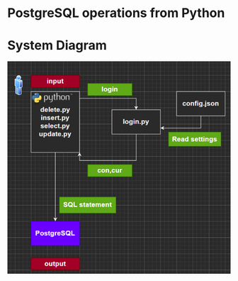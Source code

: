 # PostgreSQL operations from Python


# System Diagram  
![System Diagram](https://github.com/BonnetPonta/PostgreSQL-operations-from-Python/blob/main/Python/SystemDiagram.png)
